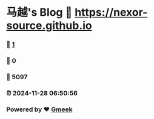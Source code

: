 # 马越's Blog :link: https://nexor-source.github.io 
### :page_facing_up: [1](https://nexor-source.github.io/tag.html) 
### :speech_balloon: 0 
### :hibiscus: 5097 
### :alarm_clock: 2024-11-28 06:50:56 
### Powered by :heart: [Gmeek](https://github.com/Meekdai/Gmeek)
